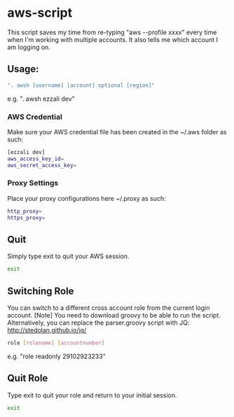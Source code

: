 # aws-script

This script saves my time from re-typing "aws --profile xxxx" every time when I'm working with multiple accounts. It also tells me which account I am logging on.

## Usage:

```bash
". awsh [username] [account] optional [region]"
```

e.g. ". awsh ezzali dev"

### AWS Credential

Make sure your AWS credential file has been created in the ~/.aws folder as such:

```bash
[ezzali dev]
aws_access_key_id=
aws_secret_access_key=
```
### Proxy Settings

Place your proxy configurations here ~/.proxy as such:

```bash
http_proxy=
https_proxy=
```

## Quit

Simply type exit to quit your AWS session.

```bash
exit
```
## Switching Role

You can switch to a different cross account role from the current login account. [Note] You need to download groovy to be able to run the script. Alternatively, you can replace the parser.groovy script with JQ: http://stedolan.github.io/jq/

```bash
role [rolename] [accountnumber]
```

e.g. "role readonly 29102923233"

## Quit Role

Type exit to quit your role and return to your initial session.

```bash
exit
```
